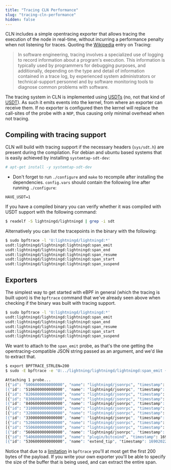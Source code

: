 ```yaml
---
title: "Tracing CLN Performance"
slug: "tracing-cln-performance"
hidden: false
---
```

CLN includes a simple opentracing exporter that allows tracing the execution of the node in real-time, without incurring a performance penalty when not listening for traces. Quoting the [Wikipedia](https://en.wikipedia.org/wiki/Tracing_(software)) entry on Tracing:

> In software engineering, tracing involves a specialized use of logging to record information about a program's execution. This information is typically used by programmers for debugging purposes, and additionally, depending on the type and detail of information contained in a trace log, by experienced system administrators or technical-support personnel and by software monitoring tools to diagnose common problems with software.

The tracing system in CLN is implemented using [USDTs](https://illumos.org/books/dtrace/chp-usdt.html) (no, not that kind of [USDT](https://en.wikipedia.org/wiki/Tether_(cryptocurrency))). As such it emits events into the kernel, from where an exporter can receive them. If no exporter is configured then the kernel will replace the call-sites of the probe with a `NOP`, thus causing only minimal overhead when not tracing.

## Compiling with tracing support

CLN will build with tracing support if the necessary headers (`sys/sdt.h`) are present during the compilation. For debian and ubuntu based systems that is easily achieved by installing `systemtap-sdt-dev`:

```bash
# apt-get install -y systemtap-sdt-dev
```

- Don't forget to run `./configure` and `make` to recompile after installing the dependencies. `config.vars` should contain the following line after running `./configure`:

```
HAVE_USDT=1
```

If you have a compiled binary you can verify whether it was compiled with USDT support with the following command:

```bash
$ readelf -S lightningd/lightningd | grep -i sdt
```

Alternatively you can list the tracepoints in the binary with the following:

```bash
$ sudo bpftrace -l 'U:lightningd/lightningd:*'
usdt:lightningd/lightningd:lightningd:span_emit
usdt:lightningd/lightningd:lightningd:span_end
usdt:lightningd/lightningd:lightningd:span_resume
usdt:lightningd/lightningd:lightningd:span_start
usdt:lightningd/lightningd:lightningd:span_suspend
```

## Exporters

The simplest way to get started with eBPF in general (which the tracing is built upon) is the `bpftrace` command that we've already seen above when checking if the binary was built with tracing support.

```bash
$ sudo bpftrace -l 'U:lightningd/lightningd:*'
usdt:lightningd/lightningd:lightningd:span_emit
usdt:lightningd/lightningd:lightningd:span_end
usdt:lightningd/lightningd:lightningd:span_resume
usdt:lightningd/lightningd:lightningd:span_start
usdt:lightningd/lightningd:lightningd:span_suspend
```

We want to attach to the `span_emit` probe, as that's the one getting the opentracing-compatible JSON string passed as an argument, and we'd like to extract that.

```bash
$ export BPFTRACE_STRLEN=200
$ sudo -E bpftrace -e 'U:../lightning/lightningd/lightningd:span_emit {printf("%s\n", str(arg1, 10240));}'

Attaching 1 probe...
[{"id": "5006000000000000", "name": "lightningd/jsonrpc", "timestamp": 1690202283751653, "duration": 154,"localEndpoint": { "serviceName": "lightningd"}, "tags": {"method": "sql"}, "traceId": "b7f9b1
[{"id": "5106000000000000", "name": "lightningd/jsonrpc", "timestamp": 1690202283752515, "duration": 146,"localEndpoint": { "serviceName": "lightningd"}, "tags": {"method": "listnodes"}, "traceId": "
[{"id": "8206000000000000", "name": "lightningd/jsonrpc", "timestamp": 1690202283759889, "duration": 657,"localEndpoint": { "serviceName": "lightningd"}, "tags": {"method": "dev-memleak"}, "traceId":
[{"id": "8306000000000000", "name": "lightningd/jsonrpc", "timestamp": 1690202283784095, "duration": 135,"localEndpoint": { "serviceName": "lightningd"}, "tags": {"method": "dev-report-fds"}, "traceI
[{"id": "8406000000000000", "name": "lightningd/jsonrpc", "timestamp": 1690202283785116, "duration": 204,"localEndpoint": { "serviceName": "lightningd"}, "tags": {"method": "stop"}, "traceId": "f6d42
[{"id": "3100000000000000", "name": "lightningd/jsonrpc", "timestamp": 1690202283860017, "duration": 770,"localEndpoint": { "serviceName": "lightningd"}, "tags": {"method": "dev-memleak"}, "traceId":
[{"id": "3200000000000000", "name": "lightningd/jsonrpc", "timestamp": 1690202283992271, "duration": 155,"localEndpoint": { "serviceName": "lightningd"}, "tags": {"method": "dev-report-fds"}, "traceI
[{"id": "3300000000000000", "name": "lightningd/jsonrpc", "timestamp": 1690202283993745, "duration": 370,"localEndpoint": { "serviceName": "lightningd"}, "tags": {"method": "stop"}, "traceId": "92576
[{"id": "5206000000000000", "name": "lightningd/jsonrpc", "timestamp": 1690202284070125, "duration": 911,"localEndpoint": { "serviceName": "lightningd"}, "tags": {"method": "dev-memleak"}, "traceId":
[{"id": "5506000000000000", "name": "lightningd/jsonrpc", "timestamp": 1690202284313462, "duration": 62,"localEndpoint": { "serviceName": "lightningd"}, "tags": {"method": "dev-report-fds"}, "traceId
[{"id": "5606000000000000", "name": "lightningd/jsonrpc", "timestamp": 1690202284314014, "duration": 117,"localEndpoint": { "serviceName": "lightningd"}, "tags": {"method": "stop"}, "traceId": "b7f9b
[{"id": "5406000000000000", "name": "plugin/bitcoind", "timestamp": 1690202284312469, "duration": 4774,"localEndpoint": { "serviceName": "lightningd"}, "parentId": "5306000000000000","tags": {"method
[{"id": "5306000000000000", "name": "extend_tip", "timestamp": 1690202284312428, "duration": 4902,"localEndpoint": { "serviceName": "lightningd"}, "tags": {}, "traceId": "b7f9b1e8af12d252"}]

```

Notice that due to a [limitation](https://github.com/iovisor/bpftrace/issues/305) in `bpftrace` you'll at most get the first 200 bytes of the payload. If you write your own exporter you'll be able to specify the size of the buffer that is being used, and can extract the entire span.
